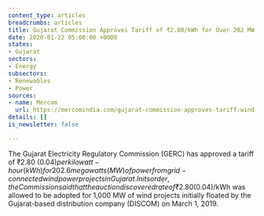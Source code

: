 ```yaml
---
content_type: articles
breadcrumbs: articles
title: Gujarat Commission Approves Tariff of ₹2.80/kWh for Over 202 MW of Wind Projects
date: 2020-01-22 05:00:00 +0000
states:
- Gujarat
sectors:
- Energy
subsectors:
- Renewables
- Power
sources:
- name: Mercom
  url: https://mercomindia.com/gujarat-commission-approves-tariff-wind-projects/
details: []
is_newsletter: false

---
```

The Gujarat Electricity Regulatory Commission (GERC) has approved a tariff of ₹2.80 ($0.04) per kilowatt-hour (kWh) for 202.6 megawatts (MW) of power from grid-connected wind power projects in Gujarat. In its order, the Commission said that the auction discovered rate of ₹2.80 ($0.04)/kWh was allowed to be adopted for 1,000 MW of wind projects initially floated by the Gujarat-based distribution company (DISCOM) on March 1, 2019.
